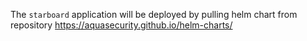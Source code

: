 The `starboard` application will be deployed by pulling helm chart from repository https://aquasecurity.github.io/helm-charts/